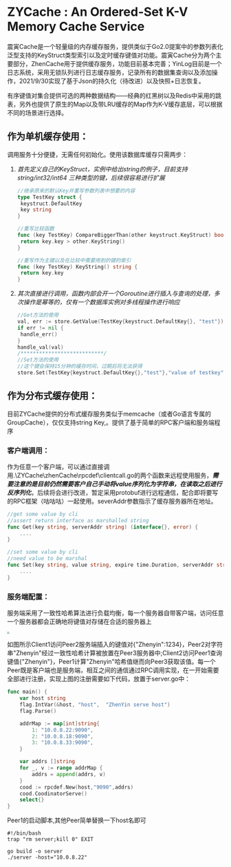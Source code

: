 # ZYCache : An Ordered-Set K-V Memory Cache Service

震寅Cache是一个轻量级的内存缓存服务，提供类似于Go2.0提案中的参数列表化泛型支持的KeyStruct类型索引以及定时缓存键值对功能。震寅Cache分为两个主要部分，ZhenCache用于提供缓存服务，功能目前基本完善；YinLog目前是一个日志系统，采用无锁队列进行日志缓存服务，记录所有的数据集查询以及添加操作，2021/9/30实现了基于Json的持久化（待改进）以及快照+日志恢复。

有序键值对集合提供可选的两种数据结构——经典的红黑树以及Redis中采用的跳表，另外也提供了原生的Map以及带LRU缓存的Map作为K-V缓存底层，可以根据不同的场景进行选择。

## 作为单机缓存使用：

调用服务十分便捷，无需任何初始化。使用该数据库缓存只需两步：

1. *首先定义自己的KeyStruct，实例中给出string的例子，目前支持string/int32/int64 三种类型的键，后续很容易进行扩展*

   ```go
   //继承原来的默认Key并重写参数列表中想要的内容
   type TestKey struct {
   	keystruct.DefaultKey
   	key string
   }
   
   //重写比较函数
   func (key TestKey) CompareBiggerThan(other keystruct.KeyStruct) bool {
   	return key.key > other.KeyString()
   }
   
   //重写作为主键以及在比较中需要用到的键的索引
   func (key TestKey) KeyString() string {
   	return key.key
   }
   ```

   

2. *其次直接进行调用，函数内部会开一个Goroutine进行插入与查询的处理，多次操作是幂等的，仅有一个数据库实例对多线程操作进行响应*

   ```go
   //Get方法的使用
   val, err := store.GetValue(TestKey{keystruct.DefaultKey{}, "test"})
   if err != nil {
   	handle_err()
   }
   handle_val(val)
   /***************************/
   //Set方法的使用
   //这个键会保持15分钟的缓存时间，过期后将无法获得
   store.Set(TestKey{keystruct.DefaultKey{},"test"},"value of testkey",15*time.Minute)
   ```



## 作为分布式缓存使用：

目前ZYCache提供的分布式缓存服务类似于memcache（或者Go语言专属的GroupCache），仅仅支持string Key,。提供了基于简单的RPC客户端和服务端程序

### 客户端调用：

作为任意一个客户端，可以通过直接调用.\ZYCache\zhenCache\rpcdef\clientcall.go的两个函数来远程使用服务，***需要注意的是目前仍然需要客户自己手动将value序列化为字符串，在读取之后进行反序列化***，后续将会进行改进，暂定采用protobuf进行远程通信，配合即将要写的RPC框架（咕咕咕）一起使用。severAddr参数指示了缓存服务器所在地址。

```go
//get some value by cli
//assert return interface as marshalled string
func Get(key string, serverAddr string) (interface{}, error) {
	....
}

//set some value by cli
//need value to be marshal
func Set(key string, value string, expire time.Duration, serverAddr string) error {
	....
}
```

### 服务端配置：

服务端采用了一致性哈希算法进行负载均衡，每一个服务器自带客户端，访问任意一个服务器都会正确地将键值对存储在合适的服务器上

<img src="ZYCache\doc\1008_12.jpg" style="zoom:33%;" />

如图所示Client1访问Peer2服务端插入的键值对{"Zhenyin":1234}，Peer2对字符串"Zhenyin"经过一致性哈希计算被放置在Peer3服务器中;Client2访问Peer1查询键值{"Zhenyin"}，Peer1计算"Zhenyin"哈希值继而向Peer3获取该值。每一个Peer既是客户端也是服务端，相互之间的通信通过RPC调用实现，在一开始需要全部进行注册，实现上图的注册需要如下代码，放置于server.go中：

```go
func main() {
	var host string
	flag.IntVar(&host, "host",  "ZhenYin serve host")
	flag.Parse()

	addrMap := map[int]string{
		1: "10.0.8.22:9090",
		2: "10.0.8.18:9090",
		3: "10.0.8.33:9090",
	}

	var addrs []string
	for _, v := range addrMap {
		addrs = append(addrs, v)
	}
	cood := rpcdef.New(host,"9090",addrs)
    cood.CoodinatorServe()
    select{}
}
```

Peer1的启动脚本,其他Peer简单替换一下host名即可

```shell
#!/bin/bash
trap "rm server;kill 0" EXIT

go build -o server
./server -host="10.0.8.22"
```
